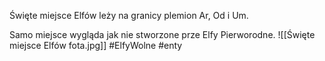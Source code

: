 Święte miejsce Elfów leży na granicy plemion Ar, Od i Um.

Samo miejsce wygląda jak nie stworzone prze Elfy Pierworodne.
![[Święte miejsce Elfów fota.jpg]]
#ElfyWolne #enty
